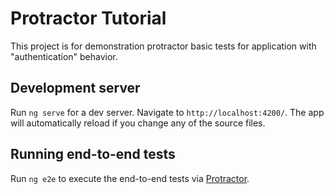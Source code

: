 # Protractor Tutorial

This project is for demonstration protractor basic tests for application with
"authentication" behavior.

## Development server

Run `ng serve` for a dev server. Navigate to `http://localhost:4200/`. The app
will automatically reload if you change any of the source files.

## Running end-to-end tests

Run `ng e2e` to execute the end-to-end tests via
[Protractor](http://www.protractortest.org/).
